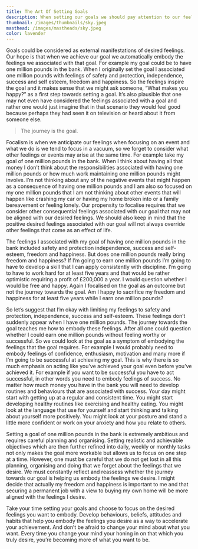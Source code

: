 ```yaml
---
title: The Art Of Setting Goals
description: When setting our goals we should pay attention to our feelings and ensure that our goals are aligned with the feelings that we want to embody.
thumbnail: /images/thumbnails/sky.jpeg
masthead: /images/mastheads/sky.jpeg
color: lavender
---
```


Goals could be considered as external manifestations of desired feelings. Our hope is that when we achieve our goal we automatically embody the feelings we associated with that goal. For example my goal could be to have one million pounds in the bank. When I originally set the goal I associated one million pounds with feelings of safety and protection, independence, success and self esteem, freedom and happiness. So the feelings inspire the goal and it makes sense that we might ask someone, “What makes you happy?” as a first step towards setting a goal. It’s also plausible that one may not even have considered the feelings associated with a goal and rather one would just imagine that in that scenario they would feel good because perhaps they had seen it on television or heard about it from someone else.

> The journey is the goal.

Focalism is when we anticipate our feelings when focusing on an event and what we do is we tend to focus in a vacuum, so we forget to consider what other feelings or events may arise at the same time. For example take my goal of one million pounds in the bank. When I think about having all that money I don’t think about the responsibilities associated with having one million pounds or how much work maintaining one million pounds might involve. I’m not thinking about any of the negative events that might happen as a consequence of having one million pounds and I am also so focused on my one million pounds that I am not thinking about other events that will happen like crashing my car or having my home broken into or a family bereavement or feeling lonely. Our propensity to focalise requires that we consider other consequential feelings associated with our goal that may not be aligned with our desired feelings. We should also keep in mind that the positive desired feelings associated with our goal will not always override other feelings that come as an effect of life.

The feelings I associated with my goal of having one million pounds in the bank included safety and protection independence, success and self-esteem, freedom and happiness. But does one million pounds really bring freedom and happiness? If I’m going to earn one million pounds I’m going to have to develop a skill that I can apply consistently with discipline. I’m going to have to work hard for at least five years and that would be rather optimistic requiring a profit of £200,000 a year. I would question whether I would be free and happy. Again I focalised on the goal as an outcome but not the journey towards the goal. Am I happy to sacrifice my freedom and happiness for at least five years while I earn one million pounds?

So let’s suggest that I’m okay with limiting my feelings to safety and protection, independence, success and self-esteem. These feelings don’t suddenly appear when I have one million pounds. The journey towards the goal teaches me how to embody these feelings. After all one could question whether I could earn one million pounds without feeling worthy or successful. So we could look at the goal as a symptom of embodying the feelings that the goal requires. For example I would probably need to embody feelings of confidence, enthusiasm, motivation and many more if I’m going to be successful at achieving my goal. This is why there is so much emphasis on acting like you’ve achieved your goal even before you’ve achieved it. For example if you want to be successful you have to act successful, in other words you need to embody feelings of success. No matter how much money you have in the bank you will need to develop routines and behaviours that are associated with success. Your day might start with getting up at a regular and consistent time. You might start developing healthy routines like exercising and healthy eating. You might look at the language that use for yourself and start thinking and talking about yourself more positively. You might look at your posture and stand a little more confident or work on your anxiety and how you relate to others.

Setting a goal of one million pounds in the bank is extremely ambitious and requires careful planning and organising. Setting realistic and achievable objectives which are then further refined into daily, weekly or monthly tasks not only makes the goal more workable but allows us to focus on one step at a time. However, one must be careful that we do not get lost in all this planning, organising and doing that we forget about the feelings that we desire. We must constantly reflect and reassess whether the journey towards our goal is helping us embody the feelings we desire. I might decide that actually my freedom and happiness is important to me and that securing a permanent job with a view to buying my own home will be more aligned with the feelings I desire.

Take your time setting your goals and choose to focus on the desired feelings you want to embody. Develop behaviours, beliefs, attitudes and habits that help you embody the feelings you desire as a way to accelerate your achievement. And don’t be afraid to change your mind about what you want. Every time you change your mind your honing in on that which you truly desire, you’re becoming more of what you want to be.
